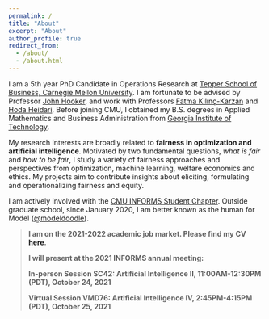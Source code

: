 ```yaml
---
permalink: /
title: "About"
excerpt: "About"
author_profile: true
redirect_from: 
  - /about/
  - /about.html
---
```


I am a 5th year PhD Candidate in Operations Research at [Tepper School of Business, Carnegie Mellon University](https://www.cmu.edu/tepper). I am fortunate to be advised by Professor [John Hooker](http://public.tepper.cmu.edu/jnh), and work with Professors [Fatma Kılınç-Karzan](https://www.andrew.cmu.edu/user/fkilinc) and [Hoda Heidari](https://www.cs.cmu.edu/~hheidari). Before joining CMU, I obtained my B.S. degrees in Applied Mathematics and Business Administration from [Georgia Institute of Technology](https://www.gatech.edu). 

My research interests are broadly related to **fairness in optimization and artificial intelligence**. Motivated by two fundamental questions, *what is fair* and *how to be fair*, I study a variety of fairness approaches and perspectives from optimization, machine learning, welfare economics and ethics. My projects aim to contribute insights about eliciting, formulating and operationalizing fairness and equity. 

I am actively involved with the [CMU INFORMS Student Chapter](https://cmuinforms.org). Outside graduate school, since January 2020, I am better known as the human for Model ([@modeldoodle](https://www.instagram.com/modeldoodle/?hl=en)). 
> **I am on the 2021-2022 academic job market. Please find my CV [here](http://vxychen.github.io/files/CV-VioletChen.pdf).**
> 
> **I will present at the 2021 INFORMS annual meeting:**
> 
> **In-person Session SC42: Artificial Intelligence II, 11:00AM-12:30PM (PDT), October 24, 2021**
>  
> **Virtual Session VMD76: Artificial Intelligence IV, 2:45PM-4:15PM (PDT), October 25, 2021**
<!--[[**Resume**](http://vxychen.github.io/files/Resume_VioletChen_Feb21.pdf) (*Updated Feb. 2021*)]-->

<!--My research interests are broadly related to fairness in various decision making frameworks and application domains. I study and utilize optimization as the main methodology. Motivated by two fundamental questions, what is fair and how to be fair, my projects seek to explore the use of optimization methods for formulating, attaining and understanding fairness. 
If you are interested in my research and related topics, I am happy to discuss further, please feel free to reach out via email or Linkedin. -->
